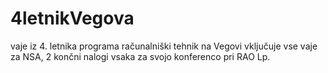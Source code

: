 # 4letnikVegova
vaje iz 4. letnika programa računalniški tehnik na Vegovi
vključuje vse vaje za NSA, 2 končni nalogi vsaka za svojo konferenco pri RAO
Lp.
